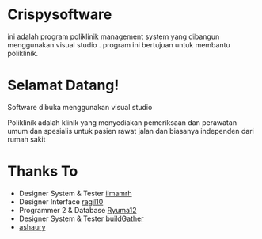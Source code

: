 # Crispysoftware

ini adalah program poliklinik management system yang dibangun menggunakan visual studio . program ini bertujuan untuk membantu poliklinik.
# Selamat Datang!

Software dibuka menggunakan visual studio 

Poliklinik adalah klinik yang menyediakan pemeriksaan dan perawatan umum dan spesialis untuk pasien rawat jalan dan biasanya independen dari rumah sakit

# Thanks To
  - Designer System & Tester [ilmamrh](https://github.com/ilmamrh)
  - Designer Interface [ragil10](https://github.com/ragil10)
  - Programmer 2 & Database [Ryuma12](https://github.com/Ryuma12)
  - Designer System & Tester [buildGather](https://github.com/buildGather)
  - [ashaury](https://github.com/ashaury)
